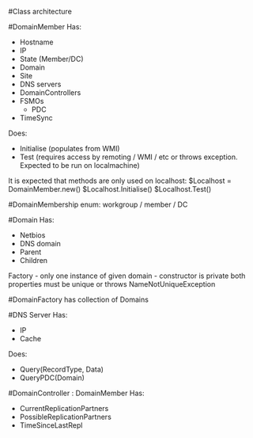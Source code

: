 #Class architecture

#DomainMember
Has:
- Hostname
- IP
- State (Member/DC)
- Domain
- Site
- DNS servers
- DomainControllers
- FSMOs
    - PDC
- TimeSync

Does:
- Initialise (populates from WMI)
- Test (requires access by remoting / WMI / etc or throws exception. Expected to be run on localmachine)

It is expected that methods are only used on localhost:
$Localhost = DomainMember.new()
$Localhost.Initialise()
$Localhost.Test()


#DomainMembership
enum: workgroup / member / DC

#Domain
Has:
- Netbios
- DNS domain
- Parent
- Children

Factory - only one instance of given domain - constructor is private
both properties must be unique or throws NameNotUniqueException

#DomainFactory
has collection of Domains

#DNS Server
Has:
- IP
- Cache

Does:
- Query(RecordType, Data)
- QueryPDC(Domain)


#DomainController : DomainMember
Has:
- CurrentReplicationPartners
- PossibleReplicationPartners
- TimeSinceLastRepl